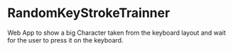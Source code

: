 # RandomKeyStrokeTrainner
Web App to show a big Character taken from the keyboard layout and wait for the user to press it on the keyboard.
